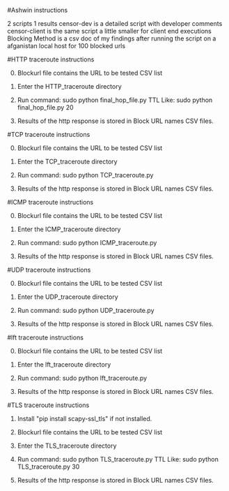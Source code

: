 #Ashwin instructions

2 scripts 1 results
censor-dev is a detailed script with developer comments
censor-client is the same script a little smaller for client end executions
Blocking Method is a csv doc of my findings after running the script on a afganistan local host for 100 blocked urls


#HTTP traceroute instructions

0. Blockurl file contains the URL to be tested CSV list
1. Enter the HTTP_traceroute directory
2. Run command:
	sudo python final_hop_file.py TTL
Like:   sudo python final_hop_file.py 20

3. Results of the http response is stored in Block URL names CSV files.

#TCP traceroute instructions

0. Blockurl file contains the URL to be tested CSV list
1. Enter the TCP_traceroute directory
2. Run command:
	sudo python TCP_traceroute.py

3. Results of the http response is stored in Block URL names CSV files.


#ICMP traceroute instructions

0. Blockurl file contains the URL to be tested CSV list
1. Enter the ICMP_traceroute directory
2. Run command:
	sudo python ICMP_traceroute.py

3. Results of the http response is stored in Block URL names CSV files.

#UDP traceroute instructions

0. Blockurl file contains the URL to be tested CSV list
1. Enter the UDP_traceroute directory
2. Run command:
	sudo python UDP_traceroute.py

3. Results of the http response is stored in Block URL names CSV files.

#lft traceroute instructions

0. Blockurl file contains the URL to be tested CSV list
1. Enter the lft_traceroute directory
2. Run command:
	sudo python lft_traceroute.py

3. Results of the http response is stored in Block URL names CSV files.



#TLS traceroute instructions
1. Install "pip install scapy-ssl_tls" if not installed.
2. Blockurl file contains the URL to be tested CSV list
3. Enter the TLS_traceroute directory
2. Run command:
	sudo python TLS_traceroute.py TTL
Like:   sudo python TLS_traceroute.py 30

5. Results of the http response is stored in Block URL names CSV files.
